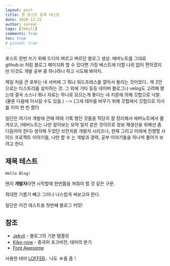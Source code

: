 ```yaml
---
layout: post
title: 첫 포스트 등록 테스트
date: 2020-12-22
author: soreal
tags: [Jekyll]
comments: true
toc: true
# pinned: true
---
```


포스트 한번 쓰기 위해 드디어 벼르고 벼르던 블로그 생성.
에버노트를 그대로 github.io 처럼 블로그 페이지화 할 수 있다면 가장 베스트에 더할 나위 없이 편하겠지만 이것도 개발 공부 중 하나려니 하고 시도해 봐야지. 

제일 처음 큰 포부는 내 서버에 그 뭐냐 워드프레스를 깔아서 돌리는 것이었다..
제 2안으로는 티스토리를 설치하는 것. 
그 외에 기타 등등 네이버 블로그나 velog도 고려해 봤는데 결국 소스나 뭐나 자료는 하나로 모으는게 좋다는 내 지론에 의해 깃헙으로 낙찰. (물론 다음에 이사갈 수도 있음.) --> (그새 테마를 바꾸기 위해 깃헙에서 깃헙으로 이사를 이미 한 번 함!!) 

일단은 여기서 개발에 관해 여태 기록 했던 것들을 적당히 잘 정리해서 에버노트에서 옮겨오고, (에버노트는 나만 알아보는 요약 일지 같은 것이므로 정보 재생산을 위해선 좀 다듬어야 한다) 생각해 두었던 브런치용 개발자 시리즈나, 현재 그리고 미래에 진행할 사이드 프로젝트 이야기들, 나만 할 수 는 개발과 경력, 공부 이야기들을 하나씩 풀어가 보려고 한다.


## 제목 테스트

```
Hello Blog!
```

왠지 **개발자**라면 시작할때 한번쯤을 쳐줘야 할 것 같은 구문.

최대한 기름기 빼고 그러나 나스럽게 써보고자 한다. 

일단은 이건 테스트용 첫번째 블로그 커밋!



## 참조

* [Jekyll](https://github.com/jekyll/jekyll) - 블로그의 기본 템플릿
* [Kiko-now](<https://github.com/aweekj/kiko-now>) - 중국어 포크버전, 테마의 분기
* [Font Awesome](<https://fontawesome.com/>) 




사용한 테마 [LOFFER](https://github.com/FromEndWorld/LOFFER)，나도 ☆를 줌！
